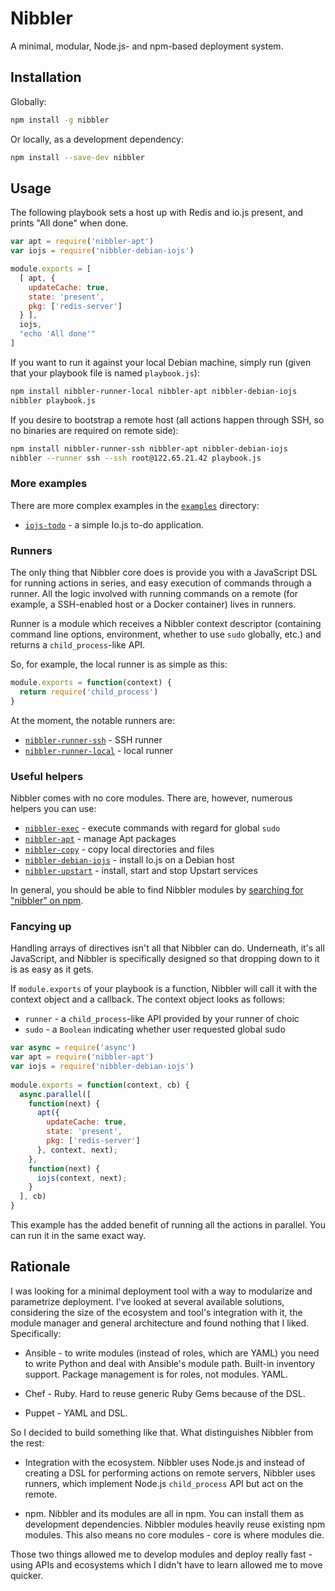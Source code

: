 # Nibbler
A minimal, modular, Node.js- and npm-based deployment system.

## Installation
Globally:

```sh
npm install -g nibbler
```

Or locally, as a development dependency:

```sh
npm install --save-dev nibbler
```

## Usage
The following playbook sets a host up with Redis and io.js present, and prints
"All done" when done.

```js
var apt = require('nibbler-apt')
var iojs = require('nibbler-debian-iojs')

module.exports = [
  [ apt, {
    updateCache: true,
    state: 'present',
    pkg: ['redis-server']
  } ],
  iojs,
  "echo 'All done'"
]
```

If you want to run it against your local Debian machine, simply run (given that
your playbook file is named `playbook.js`):

```sh
npm install nibbler-runner-local nibbler-apt nibbler-debian-iojs
nibbler playbook.js
```

If you desire to bootstrap a remote host (all actions happen through SSH, so no
binaries are required on remote side):

```sh
npm install nibbler-runner-ssh nibbler-apt nibbler-debian-iojs
nibbler --runner ssh --ssh root@122.65.21.42 playbook.js
```

### More examples
There are more complex examples in the [`examples`](https://github.com/mmalecki/nibbler/tree/master/examples/)
directory:

* [`iojs-todo`](https://github.com/mmalecki/nibbler/tree/master/examples/iojs-todo) - a simple Io.js to-do application.

### Runners
The only thing that Nibbler core does is provide you with a JavaScript DSL for
running actions in series, and easy execution of commands through a runner. All
the logic involved with running commands on a remote (for example, a SSH-enabled
host or a Docker container) lives in runners.

Runner is a module which receives a Nibbler context descriptor (containing
command line options, environment, whether to use `sudo` globally, etc.) and
returns a `child_process`-like API.

So, for example, the local runner is as simple as this:

```js
module.exports = function(context) {
  return require('child_process')
}
```

At the moment, the notable runners are:

* [`nibbler-runner-ssh`](https://www.npmjs.com/package/nibbler-runner-ssh) - SSH runner
* [`nibbler-runner-local`](https://www.npmjs.com/package/nibbler-runner-local) - local runner

### Useful helpers
Nibbler comes with no core modules. There are, however, numerous helpers you
can use:

* [`nibbler-exec`](https://www.npmjs.com/package/nibbler-exec) - execute commands
  with regard for global `sudo`
* [`nibbler-apt`](https://www.npmjs.com/package/nibbler-apt) - manage Apt packages
* [`nibbler-copy`](https://www.npmjs.com/package/nibbler-copy) - copy local directories
  and files
* [`nibbler-debian-iojs`](https://www.npmjs.com/package/nibbler-debian-iojs) -
  install Io.js on a Debian host
* [`nibbler-upstart`](https://www.npmjs.com/package/nibbler-upstart) - install,
  start and stop Upstart services

In general, you should be able to find Nibbler modules by
[searching for "nibbler" on npm](https://www.npmjs.com/search?q=nibbler).

### Fancying up
Handling arrays of directives isn't all that Nibbler can do. Underneath, it's
all JavaScript, and Nibbler is specifically designed so that dropping down to
it is as easy as it gets.

If `module.exports` of your playbook is a function, Nibbler will call it with
the context object and a callback. The context object looks as follows:

* `runner` - a `child_process`-like API provided by your runner of choic
* `sudo` - a `Boolean` indicating whether user requested global sudo

```js
var async = require('async')
var apt = require('nibbler-apt')
var iojs = require('nibbler-debian-iojs')
 
module.exports = function(context, cb) {
  async.parallel([
    function(next) {
      apt({
        updateCache: true,
        state: 'present',
        pkg: ['redis-server']
      }, context, next);
    },
    function(next) {
      iojs(context, next);
    }
  ], cb)
}
```

This example has the added benefit of running all the actions in parallel.
You can run it in the same exact way.

## Rationale
I was looking for a minimal deployment tool with a way to modularize and
parametrize deployment. I've looked at several available solutions, considering
the size of the ecosystem and tool's integration with it, the module manager
and general architecture and found nothing that I liked. Specifically:

  * Ansible - to write modules (instead of roles, which are YAML) you need to
    write Python and deal with Ansible's module path. Built-in inventory support.
    Package management is for roles, not modules. YAML.

  * Chef - Ruby. Hard to reuse generic Ruby Gems because of the DSL.

  * Puppet - YAML and DSL.

So I decided to build something like that. What distinguishes Nibbler from the
rest:

  * Integration with the ecosystem. Nibbler uses Node.js and instead of
    creating a DSL for performing actions on remote servers, Nibbler
    uses runners, which implement Node.js `child_process` API but act on the remote.

  * npm. Nibbler and its modules are all in npm. You can install them as
    development dependencies. Nibbler modules heavily reuse existing npm modules.
    This also means no core modules - core is where modules die.

Those two things allowed me to develop modules and deploy really fast - using
APIs and ecosystems which I didn't have to learn allowed me to move quicker.
